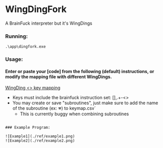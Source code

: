 # WingDingFork
A BrainFuck interpreter but it's WingDings

### Running:
```
.\app\dingfork.exe
```

### Usage:

#### Enter or paste your [code] from the following (default) instructions, or modify the mapping file with different WingDings.
[WingDing <> key mapping](./dingfork/data/keymap.csv)

* Keys must include the brainfuck instruction set: [],.+-<>
* You may create or save "subroutines", just make sure to add the name of the subroutine (ex: 🕿) to keymap.csv`
   - This is currently buggy when combining subroutines
```

### Example Program:

![Example1](./ref/example1.png)
![Example2](./ref/example2.png)
